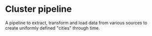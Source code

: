 # Cluster pipeline
A pipeline to extract, transform and load data from various sources to create uniformly defined "cities" through time.